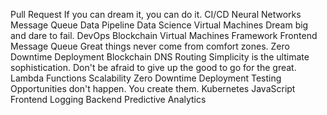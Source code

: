 Pull Request If you can dream it, you can do it. CI/CD Neural Networks Message Queue Data Pipeline Data Science Virtual Machines Dream big and dare to fail.
DevOps Blockchain Virtual Machines Framework Frontend Message Queue Great things never come from comfort zones. Zero Downtime Deployment
Blockchain DNS Routing Simplicity is the ultimate sophistication. Don't be afraid to give up the good to go for the great. Lambda Functions Scalability Zero Downtime Deployment Testing Opportunities don't happen. You create them. Kubernetes JavaScript Frontend Logging Backend Predictive Analytics
